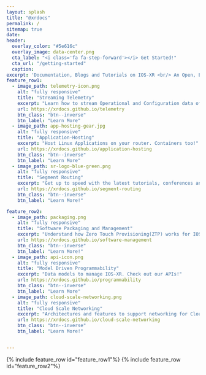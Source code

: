 ```yaml
---
layout: splash
title: "@xrdocs"
permalink: /
sitemap: true
date:
header:
  overlay_color: "#5e616c"
  overlay_image: data-center.png
  cta_label: "<i class='fa fa-step-forward'></i> Get Started!"
  cta_url: "/getting-started"
  caption:
excerpt: 'Documentation, Blogs and Tutorials on IOS-XR <br/> An Open, Extensible and Stable Cloud-Scale Network Operating System<br /> <small>Current Release: 6.1.2<br><br>{::nomarkdown}<iframe style="display: inline-block;" src="https://ghbtns.com/github-btn.html?user=xrdocs&type=follow&size=large" frameborder="0" scrolling="0" width="160px" height="30px"></iframe>&nbsp;&nbsp;<iframe style="display: inline-block;" src="https://ghbtns.com/github-btn.html?user=ios-xr&type=follow&size=large" frameborder="0" scrolling="0" width="160px" height="30px"></iframe>{:/nomarkdown}</small><br /><br />'
feature_row1:
  - image_path: telemetry-icon.png
    alt: "fully responsive"
    title: "Streaming Telemetry"
    excerpt: "Learn how to stream Operational and Configuration data off the box in Real-Time!  "
    url: https://xrdocs.github.io/telemetry
    btn_class: "btn--inverse"
    btn_label: "Learn More"
  - image_path: app-hosting-gear.jpg
    alt: "fully responsive"
    title: "Application-Hosting"
    excerpt: "Host Linux Applications on your router. Containers too!"
    url: https://xrdocs.github.io/application-hosting
    btn_class: "btn--inverse"
    btn_label: "Learn More"
  - image_path: sr-logo-blue-green.png
    alt: "fully responsive"
    title: "Segment Routing"      
    excerpt: "Get up to speed with the latest tutorials, conferences and IETF developments associated with the de-facto SDN network architecture!"
    url: https://xrdocs.github.io/segment-routing
    btn_class: "btn--inverse"
    btn_label: "Learn More!"    

feature_row2:
  - image_path: packaging.png
    alt: "fully responsive"
    title: "Software Packaging and Management"
    excerpt: "Understand how Zero Touch Provisioning(ZTP) works for IOS-XR and provision your boxes without touching the console."
    url: https://xrdocs.github.io/software-management
    btn_class: "btn--inverse"
    btn_label: "Learn More!"
  - image_path: api-icon.png
    alt: "fully responsive"
    title: "Model Driven Programmability"
    excerpt: "Data models to manage IOS-XR. Check out our APIs!"
    url: https://xrdocs.github.io/programmability
    btn_class: "btn--inverse"
    btn_label: "Learn More"
  - image_path: cloud-scale-networking.png
    alt: "fully responsive"
    title: "Cloud Scale Networking"      
    excerpt: "Architectures and features to support networking for Cloud-Scale Deployments!"
    url: https://xrdocs.github.io/cloud-scale-networking
    btn_class: "btn--inverse"
    btn_label: "Learn More!"


---
```


{% include feature_row id="feature_row1"%}
{% include feature_row id="feature_row2"%}
